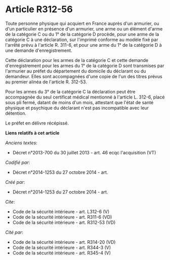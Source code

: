 # Article R312-56

Toute personne physique qui acquiert en France auprès d'un armurier, ou d'un particulier en présence d'un armurier, une arme
ou un élément d'arme de la catégorie C ou du 1° de la catégorie D procède, pour une arme de la catégorie C à une déclaration,
sur l'imprimé conforme au modèle fixé par l'arrêté prévu à l'article R. 311-6, et pour une arme du 1° de la catégorie D à une
demande d'enregistrement. 

Cette déclaration pour les armes de la catégorie C et cette demande d'enregistrement pour les armes du 1° de la catégorie D
sont transmises par l'armurier au préfet du département du domicile du déclarant ou du demandeur. Elles sont accompagnées
d'une copie de l'un des titres prévus au premier alinéa de l'article R. 312-53. 

Pour les armes du 3° de la catégorie C la déclaration peut être accompagnée du seul certificat médical mentionné à l'article
L. 312-6, placé sous pli fermé, datant de moins d'un mois, attestant que l'état de santé physique et psychique du déclarant
n'est pas incompatible avec leur détention. 

Le préfet en délivre récépissé.

**Liens relatifs à cet article**

_Anciens textes_:

  - Décret n°2013-700 du 30 juillet 2013 - art. 46 ecqc l'acquisition (VT)

_Codifié par_:

  - Décret n°2014-1253 du 27 octobre 2014 - art.

_Créé par_:

  - Décret n°2014-1253 du 27 octobre 2014 - art.

_Cite_:

  - Code de la sécurité intérieure - art. L312-6 (V)
  - Code de la sécurité intérieure - art. R311-6 (VD)
  - Code de la sécurité intérieure - art. R312-53 (VD)

_Cité par_:

  - Code de la sécurité intérieure - art. R314-20 (VD)
  - Code de la sécurité intérieure - art. R344-3 (V)
  - Code de la sécurité intérieure - art. R345-4 (V)
